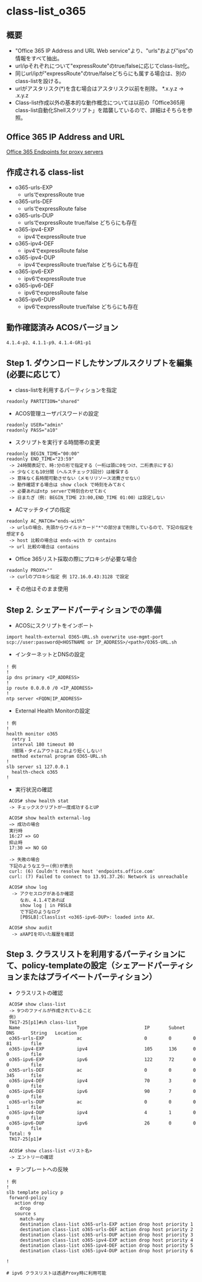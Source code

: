 # class-list_o365
## 概要
- "Office 365 IP Address and URL Web service"より、"urls"および"ips"の情報をすべて抽出。
- url/ipそれぞれについて"expressRoute"のtrue/falseに応じてclass-list化。
- 同じurl/ipが"expressRoute"のtrue/falseどちらにも属する場合は、別のclass-listを設ける。
- urlがアスタリスク(\*)を含む場合はアスタリスク以前を削除。 \*.x.y.z → .x.y.z
- Class-list作成以外の基本的な動作概念については以前の「Office365用class-list自動化Shellスクリプト」を踏襲しているので、詳細はそちらを参照。

## Office 365 IP Address and URL
[Office 365 Endpoints for proxy servers](https://endpoints.office.com/endpoints/worldwide?clientrequestid=b10c5ed1-bad1-445f-b386-b919946339a7)

## 作成される class-list
- o365-urls-EXP
  - urlsでexpressRoute true
- o365-urls-DEF
  - urlsでexpressRoute false
- o365-urls-DUP   
  - urlsでexpressRoute true/false どちらにも存在
- o365-ipv4-EXP
  - ipv4でexpressRoute true  
- o365-ipv4-DEF
  - ipv4でexpressRoute false
- o365-ipv4-DUP
  - ipv4でexpressRoute true/false どちらにも存在
- o365-ipv6-EXP
  - ipv6でexpressRoute true  
- o365-ipv6-DEF
  - ipv6でexpressRoute false
- o365-ipv6-DUP
  - ipv6でexpressRoute true/false どちらにも存在
  
## 動作確認済み ACOSバージョン
```
4.1.4-p2、4.1.1-p9、4.1.4-GR1-p1
```

## Step 1. ダウンロードしたサンプルスクリプトを編集 (必要に応じて） 
- class-listを利用するパーティションを指定
```
readonly PARTITION="shared"
```
- ACOS管理ユーザパスワードの設定
```
readonly USER="admin"
readonly PASS="a10"
```
- スクリプトを実行する時間帯の変更 
```
readonly BEGIN_TIME="00:00"
readonly END_TIME="23:59"
 -> 24時間表記で、時:分の形で指定する（一桁は頭に0をつけ、二桁表示にする）
 -> 少なくとも10分間（ヘルスチェック3回分）は確保する
 -> 意味なく長時間可動させない（メモリリソース消費させない）
 -> 動作確認する場合は show clock で時刻をみておく
 -> 必要あればntp serverで時刻合わせておく
 -> 日またぎ（例: BEGIN_TIME 23:00,END_TIME 01:00）は設定しない
```
- ACマッチタイプの指定
```
readonly AC_MATCH="ends-with"
 -> urlsの場合、先頭からワイルドカード"*"の部分まで削除しているので、下記の指定を想定する
 -> host 比較の場合は ends-with か contains
 ｰ> url 比較の場合は contains
```
- Office 365リスト採取の際にプロキシが必要な場合
```
readonly PROXY=""
 -> curlのプロキシ指定 例 172.16.0.43:3128 で設定
```
- その他はそのまま使用

## Step 2. シェアードパーティションでの準備
- ACOSにスクリプトをインポート
```
import health-external O365-URL.sh overwrite use-mgmt-port scp://user:password@<HOSTNAME or IP_ADDRESS>/<path>/O365-URL.sh
```
- インターネットとDNSの設定

```
! 例
!
ip dns primary <IP_ADDRESS>
!
ip route 0.0.0.0 /0 <IP_ADDRESS>
!
ntp server <FQDN|IP_ADDRESS>
```
- External Health Monitorの設定
```
! 例
!
health monitor o365 
  retry 1 
  interval 180 timeout 80 
  !間隔・タイムアウトはこれより短くしない!
  method external program O365-URL.sh
!
slb server s1 127.0.0.1 
  health-check o365 
!
```
- 実行状況の確認
```
 ACOS# show health stat
 -> チェックスクリプトが一度成功するとUP
 
 ACOS# show health external-log
 −> 成功の場合
 実行時
 16:27 => GO
 抑止時 
 17:30 => NO GO

 -> 失敗の場合
 下記のようなエラー(例)が表示
 curl: (6) Couldn't resolve host 'endpoints.office.com'
 curl: (7) Failed to connect to 13.91.37.26: Network is unreachable
 
 ACOS# show log
  -> アクセスログがあるか確認
     なお、4.1.4であれば
	 show log | in PBSLB
	 で下記のようなログ
	 [PBSLB]:Classlist <o365-ipv6-DUP>: loaded into AX.

 ACOS# show audit
  -> aXAPIを叩いた履歴を確認
```

## Step 3. クラスリストを利用するパーティションにて、policy-templateの設定（シェアードパーティションまたはプライベートパーティション）
- クラスリストの確認
```
 ACOS# show class-list
 -> 9つのファイルが作成されていること
 例)
 TH17-25[p1]#sh class-list 
 Name                     Type                     IP       Subnet   DNS      String   Location
 o365-urls-EXP            ac                       0        0        0        81       file    
 o365-ipv4-EXP            ipv4                     105      136      0        0        file    
 o365-ipv6-EXP            ipv6                     122      72       0        0        file    
 o365-urls-DEF            ac                       0        0        0        345      file    
 o365-ipv4-DEF            ipv4                     70       3        0        0        file    
 o365-ipv6-DEF            ipv6                     90       7        0        0        file    
 o365-urls-DUP            ac                       0        0        0        1        file    
 o365-ipv4-DUP            ipv4                     4        1        0        0        file    
 o365-ipv6-DUP            ipv6                     26       0        0        0        file    
 Total: 9
 TH17-25[p1]#
 
 ACOS# show class-list <リスト名>
 -> エントリーの確認
 ```
 
 - テンプレートへの反映
 ```
 ! 例
!
slb template policy p 
  forward-policy 
    action drop 
      drop 
    source s 
      match-any 
      destination class-list o365-urls-EXP action drop host priority 1 
      destination class-list o365-urls-DEF action drop host priority 2 
      destination class-list o365-urls-DUP action drop host priority 3 
      destination class-list o365-ipv4-EXP action drop host priority 4 
      destination class-list o365-ipv4-DEF action drop host priority 5 
      destination class-list o365-ipv4-DUP action drop host priority 6 

!

# ipv6 クラスリストは透過Proxy時に利用可能
 ```
